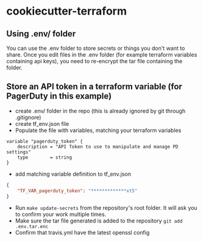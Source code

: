 # cookiecutter-terraform

## Using .env/ folder

You can use the .env folder to store secrets or things you don't want to share. Once you edit files in the .env folder (for example terraform variables containing api keys), you need to re-encrypt the tar file containing the folder.

## Store an API token in a terraform variable (for PagerDuty in this example)

* create .env/ folder in the repo (this is already ignored by git through .gitignore)
* create tf_env.json file
* Populate the file with variables, matching your terraform variables

```hcl
variable "pagerduty_token" {
    description = "API Token to use to manipulate and manage PD settings"
    type        = string
}
```

* add matching variable definition to tf_env.json

```json
{
    "TF_VAR_pagerduty_token": "*************xt5"
}
```
* Run `make update-secrets` from the repository's root folder. It will ask you to confirm your work multiple times.
* Make sure the tar file generated is added to the repository `git add .env.tar.enc`
* Confirm that travis.yml have the latest openssl config

